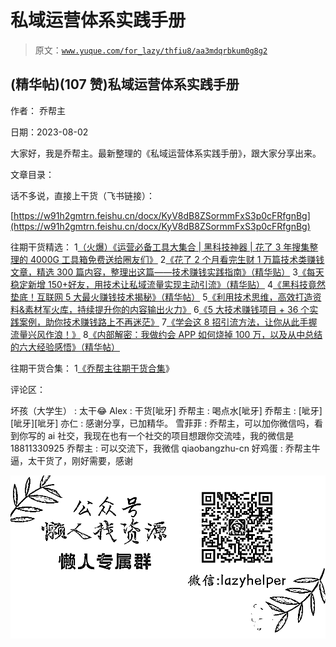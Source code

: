 # 私域运营体系实践手册

> 原文：[`www.yuque.com/for_lazy/thfiu8/aa3mdqrbkum0g8g2`](https://www.yuque.com/for_lazy/thfiu8/aa3mdqrbkum0g8g2)



## (精华帖)(107 赞)私域运营体系实践手册 

作者： 乔帮主 

日期：2023-08-02 

大家好，我是乔帮主。最新整理的《私域运营体系实践手册》，跟大家分享出来。 

文章目录： <ne-quote id="uc8d02e39" data-lake-id="uc8d02e39">

话不多说，直接上干货（飞书链接）： 

[https://w91h2gmtrn.feishu.cn/docx/KyV8dB8ZSormmFxS3p0cFRfgnBg](https://w91h2gmtrn.feishu.cn/docx/KyV8dB8ZSormmFxS3p0cFRfgnBg) 

往期干货精选： <ne-oli index-type="0"><ne-oli-i>1</ne-oli-i><ne-oli-c class="ne-oli-content" id="uffaecad6" data-lake-id="uffaecad6">[（火爆）《运营必备工具大集合 | 黑科技神器 | 花了 3 年搜集整理的 4000G 工具箱免费送给圈友们》](https://wx.zsxq.com/dweb2/index/topic_detail/181422482248122)</ne-oli-c></ne-oli> <ne-oli index-type="0"><ne-oli-i>2</ne-oli-i><ne-oli-c class="ne-oli-content" id="u790512ac" data-lake-id="u790512ac">[《花了 2 个月看完生财 1 万篇技术类赚钱文章，精选 300 篇内容，整理出这篇——技术赚钱实践指南》（精华贴）](https://t.zsxq.com/0eyIP8XKk)</ne-oli-c></ne-oli> <ne-oli index-type="0"><ne-oli-i>3</ne-oli-i><ne-oli-c class="ne-oli-content" id="u70215f11" data-lake-id="u70215f11">[《每天稳定新增 150+好友，用技术让私域流量实现主动引流》（精华贴）](https://wx.zsxq.com/dweb2/index/topic_detail/584158111451544)</ne-oli-c></ne-oli> <ne-oli index-type="0"><ne-oli-i>4</ne-oli-i><ne-oli-c class="ne-oli-content" id="u4e98fd52" data-lake-id="u4e98fd52">[《黑科技竟然垫底！互联网 5 大最火赚钱技术揭秘》（精华帖）](https://wx.zsxq.com/dweb2/index/topic_detail/584141142218154)</ne-oli-c></ne-oli> <ne-oli index-type="0"><ne-oli-i>5</ne-oli-i><ne-oli-c class="ne-oli-content" id="ue19e5a8e" data-lake-id="ue19e5a8e">[《利用技术思维，高效打造资料&素材军火库，持续提升你的内容输出火力》](https://wx.zsxq.com/dweb2/index/topic_detail/181588224554542)</ne-oli-c></ne-oli> <ne-oli index-type="0"><ne-oli-i>6</ne-oli-i><ne-oli-c class="ne-oli-content" id="ua0df7f82" data-lake-id="ua0df7f82">[《5 大技术赚钱项目 + 36 个实践案例，助你技术赚钱路上不再迷茫》](https://t.zsxq.com/0dIs5CaYH)</ne-oli-c></ne-oli> <ne-oli index-type="0"><ne-oli-i>7</ne-oli-i><ne-oli-c class="ne-oli-content" id="u1864b9ac" data-lake-id="u1864b9ac">[《学会这 8 招引流方法，让你从此手握流量兴风作浪！》](https://t.zsxq.com/0ePkD8050)</ne-oli-c></ne-oli> <ne-oli index-type="0"><ne-oli-i>8</ne-oli-i><ne-oli-c class="ne-oli-content" id="ubfc5afdc" data-lake-id="ubfc5afdc">[《内部解密：我做约会 APP 如何烧掉 100 万，以及从中总结的六大经验感悟》（精华帖）](https://t.zsxq.com/10Xz3xn7Z)</ne-oli-c></ne-oli> 

往期干货合集： <ne-oli index-type="0"><ne-oli-i>1</ne-oli-i><ne-oli-c class="ne-oli-content" id="u5859c2bd" data-lake-id="u5859c2bd">[《乔帮主往期干货合集](https://t.zsxq.com/0d6SNCcC3)》</ne-oli-c></ne-oli> 

评论区： 

坏孩（大学生） : 太干😂 Alex : 干货[呲牙] 乔帮主 : 喝点水[呲牙] 乔帮主 : [呲牙][呲牙][呲牙] 亦仁 : 感谢分享，已加精华。 雪菲菲 : 乔帮主，可以加你微信吗，看到你写的 ai 社交，我现在也有一个社交的项目想跟你交流哇，我的微信是 18811330925 乔帮主 : 可以交流下，我微信 qiaobangzhu-cn 好鸡蛋 : 乔帮主牛逼，太干货了，刚好需要，感谢 

![](img/894d30a529e7c37bcd3392323c99941c.png)  </ne-quote>
